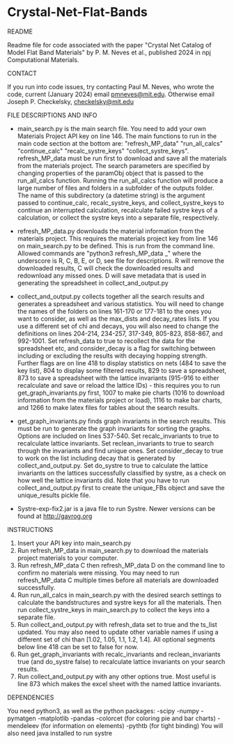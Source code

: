 # Crystal-Net-Flat-Bands

README

Readme file for code associated with the paper "Crystal Net Catalog of Model Flat Band Materials" by P. M. Neves et al., published 2024 in npj Computational Materials.


CONTACT

If you run into code issues, try contacting Paul M. Neves, who wrote the code, current (January 2024) email pmneves@mit.edu. Otherwise email Joseph P. Checkelsky, checkelsky@mit.edu


FILE DESCRIPTIONS AND INFO
 - main_search.py is the main search file. You need to add your own Materials Project API key on line 146. The main functions to run in the main code section at the bottom are: "refresh_MP_data" "run_all_calcs" "continue_calc" "recalc_systre_keys" "collect_systre_keys". refresh_MP_data must be run first to download and save all the materials from the materials project. The search parameters are specified by changing properties of the paramObj object that is passed to the run_all_calcs function. Running the run_all_calcs function will produce a large number of files and folders in a subfolder of the outputs folder. The name of this subdirectory (a datetime string) is the argument passed to continue_calc, recalc_systre_keys, and collect_systre_keys to continue an interrupted calculation, recalculate failed systre keys of a calculation, or collect the systre keys into a separate file, respectively.

 - refresh_MP_data.py downloads the material information from the materials project. This requires the materials project key from line 146 on main_search.py to be defined. This is run from the command line. Allowed commands are "python3 refresh_MP_data _" where the underscore is R, C, B, E, or D, see file for descriptions. R will remove the downloaded results, C will check the downloaded results and redownload any missed ones. D will save metadata that is used in generating the spreadsheet in collect_and_output.py

 - collect_and_output.py collects together all the search results and generates a spreadsheet and various statistics. You will need to change the names of the folders on lines 161-170 or 177-181 to the ones you want to consider, as well as the max_dists and decay_rates lists. If you use a different set of chi and decays, you will also need to change the definitions on lines 204-214, 234-257, 317-349, 805-823, 858-867, and 992-1001. Set refresh_data to true to recollect the data for the spreadsheet etc, and consider_decay is a flag for switching between including or excluding the results with decaying hopping strength. Further flags are on line 418 to display statistics on nets (484 to save the key list), 804 to display some filtered results, 829 to save a spreadsheet, 873 to save a spreadsheet with the lattice invariants (915-916 to either recalculate and save or reload the lattice IDs) - this requires you to run get_graph_invariants.py first, 1007 to make pie charts (1016 to download information from the materials project or load), 1116 to make bar charts, and 1266 to make latex files for tables about the search results.

 - get_graph_invariants.py finds graph invariants in the search results. This must be run to generate the graph invariants for sorting the graphs. Options are included on lines 537-540. Set recalc_invariants to true to recalculate lattice invariants. Set reclean_invariants to true to search through the invariants and find unique ones. Set consider_decay to true to work on the list including decay that is generated by collect_and_output.py. Set do_systre to true to calculate the lattice invariants on the lattices successfully classified by systre, as a check on how well the lattice invariants did. Note that you have to run collect_and_output.py first to create the unique_FBs object and save the unique_results pickle file.

 - Systre-exp-fix2.jar is a java file to run Systre. Newer versions can be found at http://gavrog.org


INSTRUCTIONS
1. Insert your API key into main_search.py
2. Run refresh_MP_data in main_search.py to download the materials project materials to your computer.
3. Run refresh_MP_data C then refresh_MP_data D on the command line to confirm no materials were missing. You may need to run refresh_MP_data C multiple times before all materials are downloaded successfully.
4. Run run_all_calcs in main_search.py with the desired search settings to calculate the bandstructures and systre keys for all the materials. Then run collect_systre_keys in main_search.py to collect the keys into a separate file.
5. Run collect_and_output.py with refresh_data set to true and the ts_list updated. You may also need to update other variable names if using a different set of chi than [1.02, 1.05, 1.1, 1.2, 1.4]. All optional segments below line 418 can be set to false for now.
6. Run get_graph_invariants with recalc_invariants and reclean_invariants true (and do_systre false) to recalculate lattice invariants on your search results.
7. Run collect_and_output.py with any other options true. Most useful is line 873 which makes the excel sheet with the named lattice invariants.


DEPENDENCIES

You need python3, as well as the python packages:
-scipy
-numpy
-pymatgen
-matplotlib
-pandas
-colorcet (for coloring pie and bar charts)
-mendeleev (for information on elements)
-pythtb (for tight binding)
You will also need java installed to run systre
